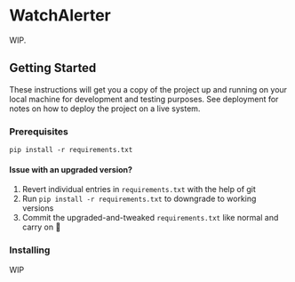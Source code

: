 # WatchAlerter

WIP.

## Getting Started

These instructions will get you a copy of the project up and running on your local machine for development and testing purposes. See deployment for notes on how to deploy the project on a live system.

### Prerequisites

```
pip install -r requirements.txt
```

#### Issue with an upgraded version?

1. Revert individual entries in `requirements.txt` with the help of git
2. Run `pip install -r requirements.txt` to downgrade to working versions
3. Commit the upgraded-and-tweaked `requirements.txt` like normal and carry on 🎉

### Installing

WIP
